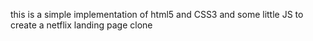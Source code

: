 this is a simple implementation of html5 and CSS3 and some little JS 
to create a netflix landing page clone 